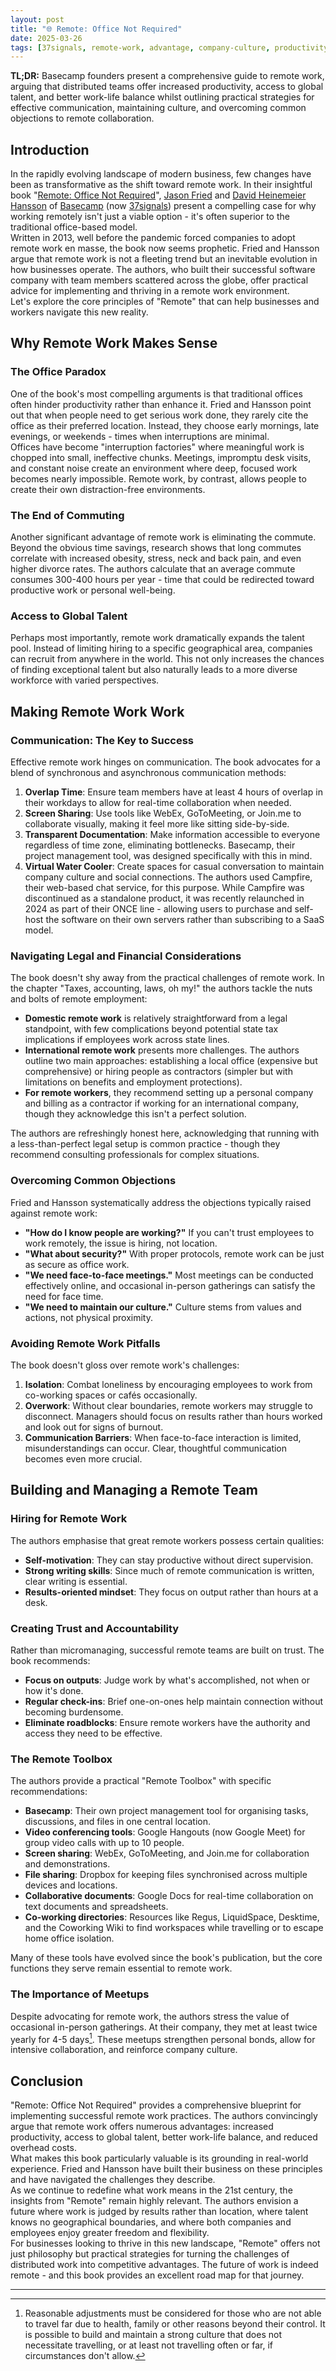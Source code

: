 ```yaml
---
layout: post
title: "🌐 Remote: Office Not Required"
date: 2025-03-26
tags: [37signals, remote-work, advantage, company-culture, productivity, best-practices, decision-making, onboarding]
---
```


**TL;DR:** Basecamp founders present a comprehensive guide to remote work, arguing that distributed teams offer increased productivity, access to global talent, and better work-life balance whilst outlining practical strategies for effective communication, maintaining culture, and overcoming common objections to remote collaboration. 
<!--more-->

## Introduction

In the rapidly evolving landscape of modern business, few changes have been as transformative as the shift toward remote work. In their insightful book "[Remote: Office Not Required](https://basecamp.com/books#remote)", [Jason Fried](https://world.hey.com/jason) and [David Heinemeier Hansson](https://world.hey.com/david) of [Basecamp](https://en.wikipedia.org/w/index.php?title=Basecamp_(company)&redirect=no) (now [37signals](https://en.wikipedia.org/wiki/37signals)) present a compelling case for why working remotely isn't just a viable option - it's often superior to the traditional office-based model.  
Written in 2013, well before the pandemic forced companies to adopt remote work en masse, the book now seems prophetic. Fried and Hansson argue that remote work is not a fleeting trend but an inevitable evolution in how businesses operate. The authors, who built their successful software company with team members scattered across the globe, offer practical advice for implementing and thriving in a remote work environment.  
Let's explore the core principles of "Remote" that can help businesses and workers navigate this new reality.

## Why Remote Work Makes Sense

### The Office Paradox

One of the book's most compelling arguments is that traditional offices often hinder productivity rather than enhance it. Fried and Hansson point out that when people need to get serious work done, they rarely cite the office as their preferred location. Instead, they choose early mornings, late evenings, or weekends - times when interruptions are minimal.  
Offices have become "interruption factories" where meaningful work is chopped into small, ineffective chunks. Meetings, impromptu desk visits, and constant noise create an environment where deep, focused work becomes nearly impossible. Remote work, by contrast, allows people to create their own distraction-free environments.

### The End of Commuting

Another significant advantage of remote work is eliminating the commute. Beyond the obvious time savings, research shows that long commutes correlate with increased obesity, stress, neck and back pain, and even higher divorce rates. The authors calculate that an average commute consumes 300-400 hours per year - time that could be redirected toward productive work or personal well-being.

### Access to Global Talent

Perhaps most importantly, remote work dramatically expands the talent pool. Instead of limiting hiring to a specific geographical area, companies can recruit from anywhere in the world. This not only increases the chances of finding exceptional talent but also naturally leads to a more diverse workforce with varied perspectives.

## Making Remote Work Work

### Communication: The Key to Success

Effective remote work hinges on communication. The book advocates for a blend of synchronous and asynchronous communication methods:

1. **Overlap Time**: Ensure team members have at least 4 hours of overlap in their workdays to allow for real-time collaboration when needed.
2. **Screen Sharing**: Use tools like WebEx, GoToMeeting, or Join.me to collaborate visually, making it feel more like sitting side-by-side.
3. **Transparent Documentation**: Make information accessible to everyone regardless of time zone, eliminating bottlenecks. Basecamp, their project management tool, was designed specifically with this in mind.
4. **Virtual Water Cooler**: Create spaces for casual conversation to maintain company culture and social connections. The authors used Campfire, their web-based chat service, for this purpose. While Campfire was discontinued as a standalone product, it was recently relaunched in 2024 as part of their ONCE line - allowing users to purchase and self-host the software on their own servers rather than subscribing to a SaaS model.

### Navigating Legal and Financial Considerations

The book doesn't shy away from the practical challenges of remote work. In the chapter "Taxes, accounting, laws, oh my!" the authors tackle the nuts and bolts of remote employment:  
- **Domestic remote work** is relatively straightforward from a legal standpoint, with few complications beyond potential state tax implications if employees work across state lines.
- **International remote work** presents more challenges. The authors outline two main approaches: establishing a local office (expensive but comprehensive) or hiring people as contractors (simpler but with limitations on benefits and employment protections).
- **For remote workers**, they recommend setting up a personal company and billing as a contractor if working for an international company, though they acknowledge this isn't a perfect solution.

The authors are refreshingly honest here, acknowledging that running with a less-than-perfect legal setup is common practice - though they recommend consulting professionals for complex situations.

### Overcoming Common Objections

Fried and Hansson systematically address the objections typically raised against remote work:

- **"How do I know people are working?"** If you can't trust employees to work remotely, the issue is hiring, not location.
- **"What about security?"** With proper protocols, remote work can be just as secure as office work.
- **"We need face-to-face meetings."** Most meetings can be conducted effectively online, and occasional in-person gatherings can satisfy the need for face time.
- **"We need to maintain our culture."** Culture stems from values and actions, not physical proximity.

### Avoiding Remote Work Pitfalls

The book doesn't gloss over remote work's challenges:

1. **Isolation**: Combat loneliness by encouraging employees to work from co-working spaces or cafés occasionally.
2. **Overwork**: Without clear boundaries, remote workers may struggle to disconnect. Managers should focus on results rather than hours worked and look out for signs of burnout.
3. **Communication Barriers**: When face-to-face interaction is limited, misunderstandings can occur. Clear, thoughtful communication becomes even more crucial.

## Building and Managing a Remote Team

### Hiring for Remote Work

The authors emphasise that great remote workers possess certain qualities:  
- **Self-motivation**: They can stay productive without direct supervision.
- **Strong writing skills**: Since much of remote communication is written, clear writing is essential.
- **Results-oriented mindset**: They focus on output rather than hours at a desk.

### Creating Trust and Accountability

Rather than micromanaging, successful remote teams are built on trust. The book recommends:  
- **Focus on outputs**: Judge work by what's accomplished, not when or how it's done.
- **Regular check-ins**: Brief one-on-ones help maintain connection without becoming burdensome.
- **Eliminate roadblocks**: Ensure remote workers have the authority and access they need to be effective.

### The Remote Toolbox

The authors provide a practical "Remote Toolbox" with specific recommendations:  
- **Basecamp**: Their own project management tool for organising tasks, discussions, and files in one central location.
- **Video conferencing tools**: Google Hangouts (now Google Meet) for group video calls with up to 10 people.
- **Screen sharing**: WebEx, GoToMeeting, and Join.me for collaboration and demonstrations.
- **File sharing**: Dropbox for keeping files synchronised across multiple devices and locations.
- **Collaborative documents**: Google Docs for real-time collaboration on text documents and spreadsheets.
- **Co-working directories**: Resources like Regus, LiquidSpace, Desktime, and the Coworking Wiki to find workspaces while travelling or to escape home office isolation.

Many of these tools have evolved since the book's publication, but the core functions they serve remain essential to remote work.

### The Importance of Meetups

Despite advocating for remote work, the authors stress the value of occasional in-person gatherings. At their company, they met at least twice yearly for 4-5 days[^1]. These meetups strengthen personal bonds, allow for intensive collaboration, and reinforce company culture.

## Conclusion

"Remote: Office Not Required" provides a comprehensive blueprint for implementing successful remote work practices. The authors convincingly argue that remote work offers numerous advantages: increased productivity, access to global talent, better work-life balance, and reduced overhead costs.  
What makes this book particularly valuable is its grounding in real-world experience. Fried and Hansson have built their business on these principles and have navigated the challenges they describe.  
As we continue to redefine what work means in the 21st century, the insights from "Remote" remain highly relevant. The authors envision a future where work is judged by results rather than location, where talent knows no geographical boundaries, and where both companies and employees enjoy greater freedom and flexibility.  
For businesses looking to thrive in this new landscape, "Remote" offers not just philosophy but practical strategies for turning the challenges of distributed work into competitive advantages. The future of work is indeed remote - and this book provides an excellent road map for that journey.

---
[^1]: Reasonable adjustments must be considered for those who are not able to travel far due to health, family or other reasons beyond their control. It is possible to build and maintain a strong culture that does not necessitate travelling, or at least not travelling often or far, if circumstances don't allow. 
